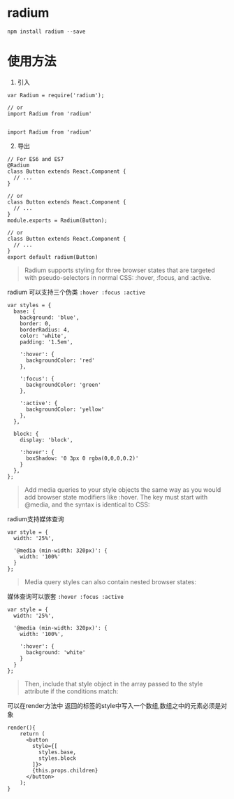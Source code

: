 # radium

`npm install radium --save`
# 使用方法

1. 引入
```
var Radium = require('radium');

// or
import Radium from 'radium'


import Radium from 'radium'
```

2. 导出

```
// For ES6 and ES7
@Radium
class Button extends React.Component {
  // ...
}

// or
class Button extends React.Component {
  // ...
}
module.exports = Radium(Button);

// or
class Button extends React.Component {
  // ...
}
export default radium(Button)

```

> Radium supports styling for three browser states that are targeted with pseudo-selectors in normal CSS: :hover, :focus, and :active.

radium 可以支持三个伪类 `:hover :focus :active`

```
var styles = {
  base: {
    background: 'blue',
    border: 0,
    borderRadius: 4,
    color: 'white',
    padding: '1.5em',

    ':hover': {
      backgroundColor: 'red'
    },

    ':focus': {
      backgroundColor: 'green'
    },

    ':active': {
      backgroundColor: 'yellow'
    },
  },

  block: {
    display: 'block',

    ':hover': {
      boxShadow: '0 3px 0 rgba(0,0,0,0.2)'
    }
  },
};
```

> Add media queries to your style objects the same way as you would add browser state modifiers like :hover. The key must start with @media, and the syntax is identical to CSS:

radium支持媒体查询
```
var style = {
  width: '25%',

  '@media (min-width: 320px)': {
    width: '100%'
  }
};
```
> Media query styles can also contain nested browser states:

媒体查询可以嵌套 `:hover :focus :active`
```
var style = {
  width: '25%',

  '@media (min-width: 320px)': {
    width: '100%',

    ':hover': {
      background: 'white'
    }
  }
};
```
> Then, include that style object in the array passed to the style attribute if the conditions match:

可以在render方法中 返回的标签的style中写入一个数组,数组之中的元素必须是对象
```
render(){
    return (
      <button
        style={[
          styles.base,
          styles.block
        ]}>
        {this.props.children}
      </button>
    );
}
```


